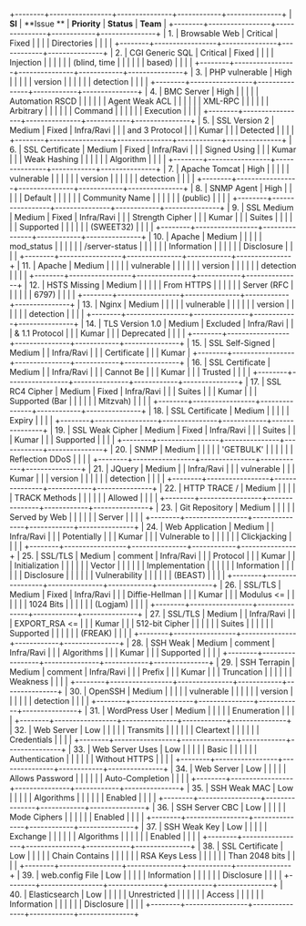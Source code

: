 +--------+-----------------+---------------+------------+---------------+
| **SI** | **Issue **      | **Priority**  | **Status** | **Team**      |
+--------+-----------------+---------------+------------+---------------+
| 1.     | Browsable Web   | Critical      | Fixed      |               |
|        | Directories     |               |            |               |
+--------+-----------------+---------------+------------+---------------+
| 2.     | CGI Generic SQL | Critical      | Fixed      |               |
|        | Injection       |               |            |               |
|        | (blind, time    |               |            |               |
|        | based)          |               |            |               |
+--------+-----------------+---------------+------------+---------------+
| 3.     | PHP vulnerable  | High          |            |               |
|        | version         |               |            |               |
|        | detection       |               |            |               |
+--------+-----------------+---------------+------------+---------------+
| 4.     | BMC Server      | High          |            |               |
|        | Automation RSCD |               |            |               |
|        | Agent Weak ACL  |               |            |               |
|        | XML-RPC         |               |            |               |
|        | Arbitrary       |               |            |               |
|        | Command         |               |            |               |
|        | Execution       |               |            |               |
+--------+-----------------+---------------+------------+---------------+
| 5.     | SSL Version 2   | Medium        | Fixed      | Infra/Ravi    |
|        | and 3 Protocol  |               |            | Kumar         |
|        | Detected        |               |            |               |
+--------+-----------------+---------------+------------+---------------+
| 6.     | SSL Certificate | Medium        | Fixed      | Infra/Ravi    |
|        | Signed Using    |               |            | Kumar         |
|        | Weak Hashing    |               |            |               |
|        | Algorithm       |               |            |               |
+--------+-----------------+---------------+------------+---------------+
| 7.     | Apache Tomcat   | High          |            |               |
|        | vulnerable      |               |            |               |
|        | version         |               |            |               |
|        | detection       |               |            |               |
+--------+-----------------+---------------+------------+---------------+
| 8.     | SNMP Agent      | High          |            |               |
|        | Default         |               |            |               |
|        | Community Name  |               |            |               |
|        | (public)        |               |            |               |
+--------+-----------------+---------------+------------+---------------+
| 9.     | SSL Medium      | Medium        | Fixed      | Infra/Ravi    |
|        | Strength Cipher |               |            | Kumar         |
|        | Suites          |               |            |               |
|        | Supported       |               |            |               |
|        | (SWEET32)       |               |            |               |
+--------+-----------------+---------------+------------+---------------+
| 10\.   | Apache          | Medium        |            |               |
|        | mod_status      |               |            |               |
|        | /server-status  |               |            |               |
|        | Information     |               |            |               |
|        | Disclosure      |               |            |               |
+--------+-----------------+---------------+------------+---------------+
| 11\.   | Apache          | Medium        |            |               |
|        | vulnerable      |               |            |               |
|        | version         |               |            |               |
|        | detection       |               |            |               |
+--------+-----------------+---------------+------------+---------------+
| 12\.   | HSTS Missing    | Medium        |            |               |
|        | From HTTPS      |               |            |               |
|        | Server (RFC     |               |            |               |
|        | 6797)           |               |            |               |
+--------+-----------------+---------------+------------+---------------+
| 13\.   | Nginx           | Medium        |            |               |
|        | vulnerable      |               |            |               |
|        | version         |               |            |               |
|        | detection       |               |            |               |
+--------+-----------------+---------------+------------+---------------+
| 14\.   | TLS Version 1.0 | Medium        | Excluded   | Infra/Ravi    |
|        | & 1.1 Protocol  |               |            | Kumar         |
|        | Deprecated      |               |            |               |
+--------+-----------------+---------------+------------+---------------+
| 15\.   | SSL Self-Signed | Medium        |            | Infra/Ravi    |
|        | Certificate     |               |            | Kumar         |
+--------+-----------------+---------------+------------+---------------+
| 16\.   | SSL Certificate | Medium        |            | Infra/Ravi    |
|        | Cannot Be       |               |            | Kumar         |
|        | Trusted         |               |            |               |
+--------+-----------------+---------------+------------+---------------+
| 17\.   | SSL RC4 Cipher  | Medium        | Fixed      | Infra/Ravi    |
|        | Suites          |               |            | Kumar         |
|        | Supported (Bar  |               |            |               |
|        | Mitzvah)        |               |            |               |
+--------+-----------------+---------------+------------+---------------+
| 18\.   | SSL Certificate | Medium        |            |               |
|        | Expiry          |               |            |               |
+--------+-----------------+---------------+------------+---------------+
| 19\.   | SSL Weak Cipher | Medium        | Fixed      | Infra/Ravi    |
|        | Suites          |               |            | Kumar         |
|        | Supported       |               |            |               |
+--------+-----------------+---------------+------------+---------------+
| 20\.   | SNMP            | Medium        |            |               |
|        | \'GETBULK\'     |               |            |               |
|        | Reflection DDoS |               |            |               |
+--------+-----------------+---------------+------------+---------------+
| 21\.   | JQuery          | Medium        |            | Infra/Ravi    |
|        | vulnerable      |               |            | Kumar         |
|        | version         |               |            |               |
|        | detection       |               |            |               |
+--------+-----------------+---------------+------------+---------------+
| 22\.   | HTTP TRACE /    | Medium        |            |               |
|        | TRACK Methods   |               |            |               |
|        | Allowed         |               |            |               |
+--------+-----------------+---------------+------------+---------------+
| 23\.   | Git Repository  | Medium        |            |               |
|        | Served by Web   |               |            |               |
|        | Server          |               |            |               |
+--------+-----------------+---------------+------------+---------------+
| 24\.   | Web Application | Medium        |            | Infra/Ravi    |
|        | Potentially     |               |            | Kumar         |
|        | Vulnerable to   |               |            |               |
|        | Clickjacking    |               |            |               |
+--------+-----------------+---------------+------------+---------------+
| 25\.   | SSL/TLS         | Medium        | comment    | Infra/Ravi    |
|        | Protocol        |               |            | Kumar         |
|        | Initialization  |               |            |               |
|        | Vector          |               |            |               |
|        | Implementation  |               |            |               |
|        | Information     |               |            |               |
|        | Disclosure      |               |            |               |
|        | Vulnerability   |               |            |               |
|        | (BEAST)         |               |            |               |
+--------+-----------------+---------------+------------+---------------+
| 26\.   | SSL/TLS         | Medium        | Fixed      | Infra/Ravi    |
|        | Diffie-Hellman  |               |            | Kumar         |
|        | Modulus \<=     |               |            |               |
|        | 1024 Bits       |               |            |               |
|        | (Logjam)        |               |            |               |
+--------+-----------------+---------------+------------+---------------+
| 27\.   | SSL/TLS         | Medium        |            | Infra/Ravi    |
|        | EXPORT_RSA \<=  |               |            | Kumar         |
|        | 512-bit Cipher  |               |            |               |
|        | Suites          |               |            |               |
|        | Supported       |               |            |               |
|        | (FREAK)         |               |            |               |
+--------+-----------------+---------------+------------+---------------+
| 28\.   | SSH Weak        | Medium        | comment    | Infra/Ravi    |
|        | Algorithms      |               |            | Kumar         |
|        | Supported       |               |            |               |
+--------+-----------------+---------------+------------+---------------+
| 29\.   | SSH Terrapin    | Medium        | comment    | Infra/Ravi    |
|        | Prefix          |               |            | Kumar         |
|        | Truncation      |               |            |               |
|        | Weakness        |               |            |               |
+--------+-----------------+---------------+------------+---------------+
| 30\.   | OpenSSH         | Medium        |            |               |
|        | vulnerable      |               |            |               |
|        | version         |               |            |               |
|        | detection       |               |            |               |
+--------+-----------------+---------------+------------+---------------+
| 31\.   | WordPress User  | Medium        |            |               |
|        | Enumeration     |               |            |               |
+--------+-----------------+---------------+------------+---------------+
| 32\.   | Web Server      | Low           |            |               |
|        | Transmits       |               |            |               |
|        | Cleartext       |               |            |               |
|        | Credentials     |               |            |               |
+--------+-----------------+---------------+------------+---------------+
| 33\.   | Web Server Uses | Low           |            |               |
|        | Basic           |               |            |               |
|        | Authentication  |               |            |               |
|        | Without HTTPS   |               |            |               |
+--------+-----------------+---------------+------------+---------------+
| 34\.   | Web Server      | Low           |            |               |
|        | Allows Password |               |            |               |
|        | Auto-Completion |               |            |               |
+--------+-----------------+---------------+------------+---------------+
| 35\.   | SSH Weak MAC    | Low           |            |               |
|        | Algorithms      |               |            |               |
|        | Enabled         |               |            |               |
+--------+-----------------+---------------+------------+---------------+
| 36\.   | SSH Server CBC  | Low           |            |               |
|        | Mode Ciphers    |               |            |               |
|        | Enabled         |               |            |               |
+--------+-----------------+---------------+------------+---------------+
| 37\.   | SSH Weak Key    | Low           |            |               |
|        | Exchange        |               |            |               |
|        | Algorithms      |               |            |               |
|        | Enabled         |               |            |               |
+--------+-----------------+---------------+------------+---------------+
| 38\.   | SSL Certificate | Low           |            |               |
|        | Chain Contains  |               |            |               |
|        | RSA Keys Less   |               |            |               |
|        | Than 2048 bits  |               |            |               |
+--------+-----------------+---------------+------------+---------------+
| 39\.   | web.config File | Low           |            |               |
|        | Information     |               |            |               |
|        | Disclosure      |               |            |               |
+--------+-----------------+---------------+------------+---------------+
| 40\.   | Elasticsearch   | Low           |            |               |
|        | Unrestricted    |               |            |               |
|        | Access          |               |            |               |
|        | Information     |               |            |               |
|        | Disclosure      |               |            |               |
+--------+-----------------+---------------+------------+---------------+

